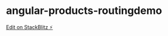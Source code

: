 # angular-products-routingdemo

[Edit on StackBlitz ⚡️](https://stackblitz.com/edit/angular-products-routingdemo)